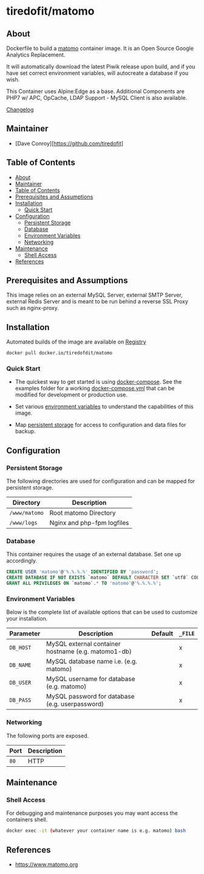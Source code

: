 # tiredofit/matomo

## About

Dockerfile to build a [matomo](https://www.matomo.org/) container image. It is an Open Source Google Analytics Replacement.

It will automatically download the latest Piwik release upon build, and if you have set correct environment variables, will autocreate a database if you wish.

This Container uses Alpine:Edge as a base.
Additional Components are PHP7 w/ APC, OpCache, LDAP Support - MySQL Client is also available.


[Changelog](CHANGELOG.md)

## Maintainer

- [Dave Conroy][https://github.com/tiredofit]

## Table of Contents

- [About](#about)
- [Maintainer](#maintainer)
- [Table of Contents](#table-of-contents)
- [Prerequisites and Assumptions](#prerequisites-and-assumptions)
- [Installation](#installation)
  - [Quick Start](#quick-start)
- [Configuration](#configuration)
  - [Persistent Storage](#persistent-storage)
  - [Database](#database)
  - [Environment Variables](#environment-variables)
  - [Networking](#networking)
- [Maintenance](#maintenance)
  - [Shell Access](#shell-access)
- [References](#references)

## Prerequisites and Assumptions

This image relies on an external MySQL Server, external SMTP Server, external Redis Server and is meant to be run behind a reverse SSL Proxy such as nginx-proxy.


## Installation

Automated builds of the image are available on [Registry](https://hub.docker.com/r/tiredofit/matomo)


```bash
docker pull docker.io/tiredofdit/matomo
```

### Quick Start

* The quickest way to get started is using [docker-compose](https://docs.docker.com/compose/). See the examples folder for a working [docker-compose.yml](examples/docker-compose.yml) that can be modified for development or production use.

* Set various [environment variables](#environment-variables) to understand the capabilities of this image.
* Map [persistent storage](#data-volumes) for access to configuration and data files for backup.

## Configuration

### Persistent Storage

The following directories are used for configuration and can be mapped for persistent storage.

| Directory     | Description                |
| ------------- | -------------------------- |
| `/www/matomo` | Root matomo Directory      |
| `/www/logs`   | Nginx and php-fpm logfiles |

### Database

This container requires the usage of an external database. Set one up accordingly.

```sql
CREATE USER 'matomo'@'%.%.%.%' IDENTIFIED BY 'password';
CREATE DATABASE IF NOT EXISTS `matomo` DEFAULT CHARACTER SET `utf8` COLLATE `utf8_unicode_ci`;
GRANT ALL PRIVILEGES ON `matomo`.* TO 'matomo'@'%.%.%.%';
```

### Environment Variables

Below is the complete list of available options that can be used to customize your installation.

| Parameter | Description                                         | Default | `_FILE` |
| --------- | --------------------------------------------------- | ------- | ------- |
| `DB_HOST` | MySQL external container hostname (e.g. matomo1-db) |         | x       |
| `DB_NAME` | MySQL database name i.e. (e.g. matomo)              |         | x       |
| `DB_USER` | MySQL username for database (e.g. matomo)           |         | x       |
| `DB_PASS` | MySQL password for database (e.g. userpassword)     |         | x       |


### Networking

The following ports are exposed.

| Port | Description |
| ---- | ----------- |
| `80` | HTTP        |

## Maintenance
### Shell Access

For debugging and maintenance purposes you may want access the containers shell.

```bash
docker exec -it (whatever your container name is e.g. matomo) bash
```

## References

* https://www.matomo.org

